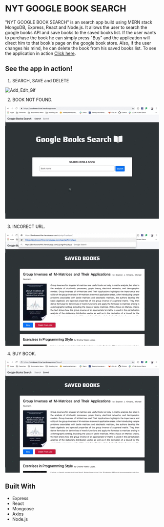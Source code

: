 # NYT GOOGLE BOOK SEARCH

"NYT GOOGLE BOOK SEARCH" is an search app build using MERN stack MongoDB, Express, React and Node.js. It allows the user to search the google books API and save books to the saved books list. If the user wants to purchase the book he can simply press "Buy" and the application will direct him to that book's page on the google book store. Also, if the user changes his mind, he can delete the book from his saved books list. To see the application in action [Click here](https://booksearchhw.herokuapp.com/).

## See the app in action!

1. SEARCH, SAVE and DELETE

![Add_Edit_Gif](README_GIFS/SSD.gif)

2. BOOK NOT FOUND.

![Home_Gif](README_GIFS/Notfound.gif)

3. INCORECT URL.

![Add_Edit_Gif](README_GIFS/Error.gif)


4. BUY BOOK.

![Login_Gif](README_GIFS/Buy.gif)


## Built With

* Express
* React
* Mongoose
* Axios
* Node.js
